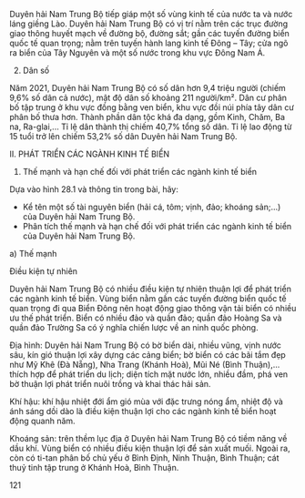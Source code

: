 Duyên hải Nam Trung Bộ tiếp giáp một số vùng kinh tế của nước ta và nước láng giềng Lào. Duyên hải Nam Trung Bộ có vị trí nằm trên các trục đường giao thông huyết mạch về đường bộ, đường sắt; gần các tuyến đường biển quốc tế quan trọng; nằm trên tuyến hành lang kinh tế Đông – Tây; cửa ngõ ra biển của Tây Nguyên và một số nước trong khu vực Đông Nam Á.

2. Dân số

Năm 2021, Duyên hải Nam Trung Bộ có số dân hơn 9,4 triệu người (chiếm 9,6% số dân cả nước), mật độ dân số khoảng 211 người/km². Dân cư phân bố tập trung ở khu vực đồng bằng ven biển, khu vực đồi núi phía tây dân cư phân bố thưa hơn. Thành phần dân tộc khá đa dạng, gồm Kinh, Chăm, Ba na, Ra-glai,... Tỉ lệ dân thành thị chiếm 40,7% tổng số dân. Tỉ lệ lao động từ 15 tuổi trở lên chiếm 53,2% số dân Duyên hải Nam Trung Bộ.

II. PHÁT TRIỂN CÁC NGÀNH KINH TẾ BIỂN

1. Thế mạnh và hạn chế đối với phát triển các ngành kinh tế biển

Dựa vào hình 28.1 và thông tin trong bài, hãy:
- Kể tên một số tài nguyên biển (hải cá, tôm; vịnh, đảo; khoáng sản;...) của Duyên hải Nam Trung Bộ.
- Phân tích thế mạnh và hạn chế đối với phát triển các ngành kinh tế biển của Duyên hải Nam Trung Bộ.

a) Thế mạnh

Điều kiện tự nhiên

Duyên hải Nam Trung Bộ có nhiều điều kiện tự nhiên thuận lợi để phát triển các ngành kinh tế biển. Vùng biển nằm gần các tuyến đường biển quốc tế quan trọng đi qua Biển Đông nên hoạt động giao thông vận tải biển có nhiều ưu thế phát triển. Biển có nhiều đảo và quần đảo; quần đảo Hoàng Sa và quần đảo Trường Sa có ý nghĩa chiến lược về an ninh quốc phòng.

Địa hình: Duyên hải Nam Trung Bộ có bờ biển dài, nhiều vũng, vịnh nước sâu, kín gió thuận lợi xây dựng các cảng biển; bờ biển có các bãi tắm đẹp như Mỹ Khê (Đà Nẵng), Nha Trang (Khánh Hoà), Mũi Né (Bình Thuận),... thích hợp để phát triển du lịch; diện tích mặt nước lớn, nhiều đầm, phá ven bờ thuận lợi phát triển nuôi trồng và khai thác hải sản.

Khí hậu: khí hậu nhiệt đới ẩm gió mùa với đặc trưng nóng ẩm, nhiệt độ và ánh sáng dồi dào là điều kiện thuận lợi cho các ngành kinh tế biển hoạt động quanh năm.

Khoáng sản: trên thềm lục địa ở Duyên hải Nam Trung Bộ có tiềm năng về dầu khí. Vùng biển có nhiều điều kiện thuận lợi để sản xuất muối. Ngoài ra, còn có ti-tan phân bố chủ yếu ở Bình Định, Ninh Thuận, Bình Thuận; cát thuỷ tinh tập trung ở Khánh Hoà, Bình Thuận.

121